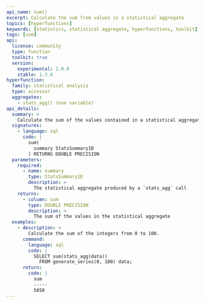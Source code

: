 ```yaml
---
api_name: sum()
excerpt: Calculate the sum from values in a statistical aggregate
topics: [hyperfunctions]
keywords: [statistics, statistical aggregate, hyperfunctions, toolkit]
tags: [sum]
api:
  license: community
  type: function
  toolkit: true
  version:
    experimental: 1.0.0
    stable: 1.3.0
hyperfunction:
  family: statistical analysis
  type: accessor
  aggregates:
    - stats_agg() (one variable)
api_details:
  summary: >
    Calculate the sum of the values contained in a statistical aggregate.
  signatures:
    - language: sql
      code: |
        sum(
          summary StatsSummary1D
        ) RETURNS DOUBLE PRECISION
  parameters:
    required:
      - name: summary
        type: StatsSummary1D
        description: >
          The statistical aggregate produced by a `stats_agg` call
    returns:
      - column: sum
        type: DOUBLE PRECISION
        description: >
          The sum of the values in the statistical aggregate
  examples:
    - description: >
        Calculate the sum of the integers from 0 to 100.
      command:
        language: sql
        code: |
          SELECT sum(stats_agg(data))
            FROM generate_series(0, 100) data;
      return:
        code: |
          sum
          -----
          5050
---
```


